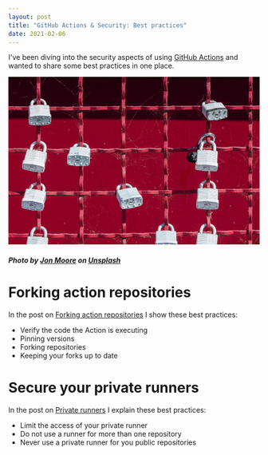 ```yaml
---
layout: post
title: "GitHub Actions & Security: Best practices"
date: 2021-02-06
---
```


I've been diving into the security aspects of using [GitHub Actions](https://github.com/features/actions) and wanted to share some best practices in one place.  

![Image of locks on a fence](/images/20210206/jon-moore-bBavss4ZQcA-unsplash.jpg)
##### <span>Photo by <a href="https://unsplash.com/@thejmoore?utm_source=unsplash&amp;utm_medium=referral&amp;utm_content=creditCopyText">Jon Moore</a> on <a href="https://unsplash.com/s/photos/security?utm_source=unsplash&amp;utm_medium=referral&amp;utm_content=creditCopyText">Unsplash</a></span>

# Forking action repositories
In the post on [Forking action repositories](https://rajbos.github.io/blog/2021/02/06/GitHub-Actions-Security-Forking-Repositories) I show these best practices:
* Verify the code the Action is executing
* Pinning versions
* Forking repositories
* Keeping your forks up to date

# Secure your private runners
In the post on [Private runners](https://rajbos.github.io/blog/2021/02/06/GitHub-Actions-Security-Private-Runners) I explain these best practices:
* Limit the access of your private runner
* Do not use a runner for more than one repository
* Never use a private runner for you public repositories